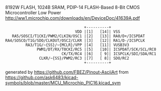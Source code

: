 8192W FLASH, 1024B SRAM, PDIP-14
FLASH-Based 8-Bit CMOS Microcontroller Low Power
http://ww1.microchip.com/downloads/en/DeviceDoc/41639A.pdf


	                                   +----------+
	                               VDD |[1]   [14]| VSS
	   RA5/SOSCI/T1CKI/PWM2/CLKIN/OSC1 |[2]   [13]| RA0/D+/ICSPDAT
	RA4/SOSCO/T1G/SDO/CLKOUT/OSC2/CLKR |[3]   [12]| RA1/D-/ICSPCLK
	         RA3/T1G/~{SS}/~{MCLR}/VPP |[4]   [11]| VUSB3V3
	              PWM1/DT/RX/T0CKI/RC5 |[5]   [10]| ICSPDAT/SCK/SCL/RC0
	                         CK/TX/RC4 |[6]   [ 9]| ICSPCLK/SDI/SDA/RC1
	               CLKR/~{SS}/PWM2/RC3 |[7]   [ 8]| SDO/RC2
	                                   +----------+


generated by https://github.com/FBEZ/Pinout-AsciiArt from https://github.com/ask6483/kicad-symbols/blob/master/MCU_Microchip_PIC16.kicad_sym